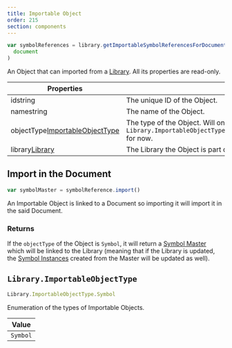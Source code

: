 ```yaml
---
title: Importable Object
order: 215
section: components
---
```


```javascript
var symbolReferences = library.getImportableSymbolReferencesForDocument(
  document
)
```

An Object that can imported from a [Library](#library). All its properties are read-only.

| Properties                                                                                   |                                                                                     |
| -------------------------------------------------------------------------------------------- | ----------------------------------------------------------------------------------- |
| id<span class="arg-type">string</span>                                                       | The unique ID of the Object.                                                        |
| name<span class="arg-type">string</span>                                                     | The name of the Object.                                                             |
| objectType<span class="arg-type">[ImportableObjectType](#libraryimportableobjecttype)</span> | The type of the Object. Will only be `Library.ImportableObjectType.Symbol` for now. |
| library<span class="arg-type">[Library](#library)</span>                                     | The Library the Object is part of.                                                  |

## Import in the Document

```javascript
var symbolMaster = symbolReference.import()
```

An Importable Object is linked to a Document so importing it will import it in the said Document.

### Returns

If the `objectType` of the Object is `Symbol`, it will return a [Symbol Master](#symbol-master) which will be linked to the Library (meaning that if the Library is updated, the [Symbol Instances](#symbol-instance) created from the Master will be updated as well).

## `Library.ImportableObjectType`

```javascript
Library.ImportableObjectType.Symbol
```

Enumeration of the types of Importable Objects.

| Value    |
| -------- |
| `Symbol` |
